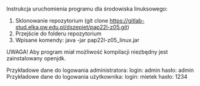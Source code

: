 Instrukcja uruchomienia programu dla środowiska linuksowego:

1. Sklonowanie repozytorium (git clone https://gitlab-stud.elka.pw.edu.pl/dszepiet/pap22l-z05.git)
2. Przejście do folderu repozytorium
3. Wpisane komendy: java -jar pap22l-z05_linux.jar

UWAGA!
Aby program miał możliwość kompilacji niezbędny jest zainstalowany openjdk.

Przykładowe dane do logowania administratora: login: admin hasło: admin
Przykładowe dane do logowania użytkownika: login: mietek hasło: 1234

